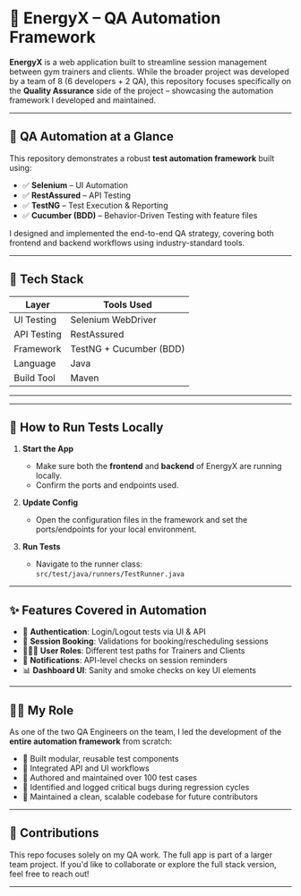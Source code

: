 # 💪 EnergyX – QA Automation Framework

**EnergyX** is a web application built to streamline session management between gym trainers and clients. While the broader project was developed by a team of 8 (6 developers + 2 QA), this repository focuses specifically on the **Quality Assurance** side of the project – showcasing the automation framework I developed and maintained.

---

## 🧪 QA Automation at a Glance

This repository demonstrates a robust **test automation framework** built using:

- ✅ **Selenium** – UI Automation
- ✅ **RestAssured** – API Testing
- ✅ **TestNG** – Test Execution & Reporting
- ✅ **Cucumber (BDD)** – Behavior-Driven Testing with feature files

I designed and implemented the end-to-end QA strategy, covering both frontend and backend workflows using industry-standard tools.

---

## 🧰 Tech Stack

| Layer       | Tools Used                |
|-------------|---------------------------|
| UI Testing  | Selenium WebDriver        |
| API Testing | RestAssured               |
| Framework   | TestNG + Cucumber (BDD)   |
| Language    | Java                      |
| Build Tool  | Maven                     |

---



---

## 🚀 How to Run Tests Locally

1. **Start the App**
   - Make sure both the **frontend** and **backend** of EnergyX are running locally.
   - Confirm the ports and endpoints used.

2. **Update Config**
   - Open the configuration files in the framework and set the ports/endpoints for your local environment.

3. **Run Tests**
   - Navigate to the runner class:  
     `src/test/java/runners/TestRunner.java`

---

## ✨ Features Covered in Automation

- 🔐 **Authentication**: Login/Logout tests via UI & API
- 📅 **Session Booking**: Validations for booking/rescheduling sessions
- 🧑‍🤝‍🧑 **User Roles**: Different test paths for Trainers and Clients
- 💬 **Notifications**: API-level checks on session reminders
- 📊 **Dashboard UI**: Sanity and smoke checks on key UI elements

---

## 🙋‍♂️ My Role

As one of the two QA Engineers on the team, I led the development of the **entire automation framework** from scratch:

- 🧱 Built modular, reusable test components
- 🔗 Integrated API and UI workflows
- 🧪 Authored and maintained over 100 test cases
- 🐞 Identified and logged critical bugs during regression cycles
- 🧼 Maintained a clean, scalable codebase for future contributors

---

## 🤝 Contributions

This repo focuses solely on my QA work. The full app is part of a larger team project. If you'd like to collaborate or explore the full stack version, feel free to reach out!

---

